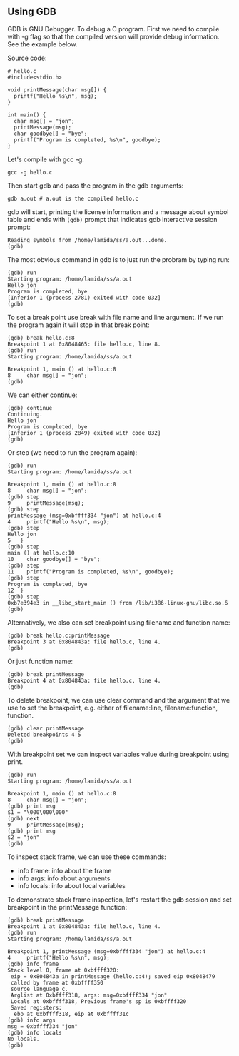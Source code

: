## Using GDB

GDB is GNU Debugger. To debug a C program. First we need to compile with -g flag so that the compiled version will provide debug information. See the example below.

Source code:
```
# hello.c
#include<stdio.h>

void printMessage(char msg[]) {
  printf("Hello %s\n", msg);
}

int main() {
  char msg[] = "jon";
  printMessage(msg);
  char goodbye[] = "bye";
  printf("Program is completed, %s\n", goodbye);
}
```

Let's compile with gcc -g:
```
gcc -g hello.c
```

Then start gdb and pass the program in the gdb arguments:
```
gdb a.out # a.out is the compiled hello.c
```

gdb will start, printing the license information and a message about symbol table and ends with `(gdb)` prompt that indicates gdb interactive session prompt:
```
Reading symbols from /home/lamida/ss/a.out...done.
(gdb)
```

The most obvious command in gdb is to just run the probram by typing run:
```
(gdb) run
Starting program: /home/lamida/ss/a.out 
Hello jon
Program is completed, bye
[Inferior 1 (process 2781) exited with code 032]
(gdb) 
```

To set a break point use break with file name and line argument. If we run the program again it will stop in that break point:
```
(gdb) break hello.c:8
Breakpoint 1 at 0x8048465: file hello.c, line 8.
(gdb) run
Starting program: /home/lamida/ss/a.out 

Breakpoint 1, main () at hello.c:8
8	  char msg[] = "jon";
(gdb)
```

We can either continue:
```
(gdb) continue
Continuing.
Hello jon
Program is completed, bye
[Inferior 1 (process 2849) exited with code 032]
(gdb)
```

Or step (we need to run the program again):
```
(gdb) run
Starting program: /home/lamida/ss/a.out 

Breakpoint 1, main () at hello.c:8
8	  char msg[] = "jon";
(gdb) step
9	  printMessage(msg);
(gdb) step
printMessage (msg=0xbffff334 "jon") at hello.c:4
4	  printf("Hello %s\n", msg);
(gdb) step
Hello jon
5	}
(gdb) step
main () at hello.c:10
10	  char goodbye[] = "bye";
(gdb) step
11	  printf("Program is completed, %s\n", goodbye);
(gdb) step
Program is completed, bye
12	}
(gdb) step
0xb7e394e3 in __libc_start_main () from /lib/i386-linux-gnu/libc.so.6
(gdb)
```

Alternatively, we also can set breakpoint using filename and function name:
```
(gdb) break hello.c:printMessage
Breakpoint 3 at 0x804843a: file hello.c, line 4.
(gdb)
```

Or just function name:
```
(gdb) break printMessage
Breakpoint 4 at 0x804843a: file hello.c, line 4.
(gdb)
```

To delete breakpoint, we can use clear command and the argument that we use to set the breakpoint, e.g. either of filename:line, filename:function, function.
```
(gdb) clear printMessage
Deleted breakpoints 4 5 
(gdb)
```

With breakpoint set we can inspect variables value during breakpoint using print.
```
(gdb) run
Starting program: /home/lamida/ss/a.out 

Breakpoint 1, main () at hello.c:8
8	  char msg[] = "jon";
(gdb) print msg
$1 = "\000\000\000"
(gdb) next
9	  printMessage(msg);
(gdb) print msg
$2 = "jon"
(gdb)
```

To inspect stack frame, we can use these commands:
* info frame: info about the frame
* info args: info about arguments
* info locals: info about local variables

To demonstrate stack frame inspection, let's restart the gdb session and set breakpoint in the printMessage function:
```
(gdb) break printMessage
Breakpoint 1 at 0x804843a: file hello.c, line 4.
(gdb) run
Starting program: /home/lamida/ss/a.out 

Breakpoint 1, printMessage (msg=0xbffff334 "jon") at hello.c:4
4	  printf("Hello %s\n", msg);
(gdb) info frame
Stack level 0, frame at 0xbffff320:
 eip = 0x804843a in printMessage (hello.c:4); saved eip 0x8048479
 called by frame at 0xbffff350
 source language c.
 Arglist at 0xbffff318, args: msg=0xbffff334 "jon"
 Locals at 0xbffff318, Previous frame's sp is 0xbffff320
 Saved registers:
  ebp at 0xbffff318, eip at 0xbffff31c
(gdb) info args
msg = 0xbffff334 "jon"
(gdb) info locals
No locals.
(gdb)
```
